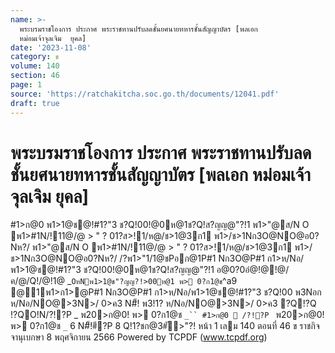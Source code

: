 ```yaml
---
name: >-
  พระบรมราชโองการ ประกาศ พระราชทานปรับลดชั้นยศนายทหารชั้นสัญญาบัตร [พลเอก
  หม่อมเจ้าจุลเจิม  ยุคล]
date: '2023-11-08'
category: ข
volume: 140
section: 46
page: 1
source: 'https://ratchakitcha.soc.go.th/documents/12041.pdf'
draft: true
---
```


# พระบรมราชโองการ ประกาศ พระราชทานปรับลดชั้นยศนายทหารชั้นสัญญาบัตร [พลเอก หม่อมเจ้าจุลเจิม  ยุคล]

#1>ก@0 พ1>1@ช@!#1?"3 ช?Q!00!@0ห@1ช?Q!ส?ญญ@"?!1 พ1>"@ส/N O พ1>#1N/!11@/@ > " ? 01?ส>!1/ห@/ช>1@3ก1 พ1>/ช>1Nก3O@NO@อ0?Nห?/ พ1>"@ส/N O พ1>#1N/!11@/@ > " ? 01?ส>!1/ห@/ช>1@3ก1 พ1>/ช>1Nก3O@NO@อ0?Nห?/ /?พ1>"1/1@ชPอก@1P#1 Nก3O@P#1 ก1>ห/Nอ/พ1>1@ช@!#1?"3 ช?Q!00!@0ห@1ช?Q!ส?ญญ@"?!1 อ@0?0อํ@!@!@/ค/@/Q!/@!1@ _` OหNพ1>1@ช"?ญญ?!>00ห@1 พ> 0?ก1@ช `^a9 @1พ1>ก1>@P#1 Nก3O@P#1 ก1>ห/Nอ/พ1>1@ช@!#1?"3 ช?Q!00 พ3Nอก ห/Nอ/NO@>3N>/ 0>ค3 N#็! พ3!1? ห/Nอ/NO@>3N>/ 0>ค3 ?Q!?Q !?QO!N/?!?P _ พ20>ก@0! พ> 0?ก1@ช `_`` #1>ก@0  /?!?P ` พ20>ก@0! พ> 0?ก1@ช `_` 6 N#็!#ี?P 8 Q!1?ชก@3#ั>"?! หน้า 1 เลม 140 ตอนที่ 46 ข ราชกิจจานุเบกษา 8 พฤศจิกายน 2566 Powered by TCPDF (www.tcpdf.org)
